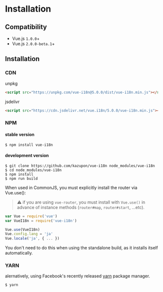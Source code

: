 # Installation

## Compatibility
- Vue.js `1.0.0`+ 
- Vue.js `2.0.0-beta.1`+


## Installation

### CDN
unpkg
```html
<script src="https://unpkg.com/vue-i18n@5.0.0/dist/vue-i18n.min.js"></script>
```

jsdelivr

```html
<script src="https://cdn.jsdelivr.net/vue.i18n/5.0.0/vue-i18n.min.js"></script>
```

### NPM

#### stable version

    $ npm install vue-i18n

#### development version

    $ git clone https://github.com/kazupon/vue-i18n node_modules/vue-i18n
    $ cd node_modules/vue-i18n
    $ npm install
    $ npm run build

When used in CommonJS, you must explicitly install the router via Vue.use():

> :warning: if you are using `vue-router`, you must install with `Vue.use()` in advance of instance methods (`router#map`, `router#start`, ...etc).

```javascript
var Vue = require('vue')
var VueI18n = require('vue-i18n')

Vue.use(VueI18n)
Vue.config.lang = 'ja'
Vue.locale('ja', { ... })
```

You don't need to do this when using the standalone build, as it installs itself automatically.

### YARN

alernatively, using Facebook's recently released [yarn](https://yarnpkg.com) package manager.

    $ yarn

